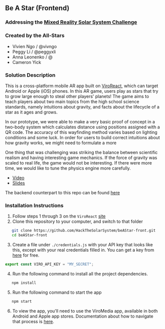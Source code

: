## Be A Star (Frontend)

### Addressing the  [Mixed Reality Solar System Challenge](https://github.com/amnh/HackTheSolarSystem/wiki/A-Mixed-Reality-Solar-System)

### Created by the All-Stars
- Vivien Ngo / @vivngo
- Peggy Li / @peggyxli
- Anna Leonenko / @
- Cameron Yick

### Solution Description

This is a cross-platform mobile AR app built on [ViroReact](https://docs.viromedia.com), which can target Android or Apple (iOS) phones. In this AR game, users play as stars that try to grow large enough to steal other players' planets! The game aims to teach players about two main topics from the high school science standards, namely intuitions about gravity, and facts about the lifecycle of a star as it ages and grows.

In our prototype, we were able to make a very basic proof of concept in a two-body system which calculates distance using positions assigned with a QR code. The accuracy of this wayfinding method varies based on lighting conditions and some luck. In order for users to build correct intuitions about how gravity works, we might need to formulate a more 

One thing that was challenging was striking the balance between scientific realism and having interesting game mechanics. If the force of gravity was scaled to real life, the game would not be interesting. If there were more time, we would like to tune the physics engine more carefully.

- [Video](https://www.youtube.com/watch?v=KseNJrbPx34)
- [Slides](https://docs.google.com/presentation/d/1iIYlIZiniDQ49o80BaPWwu0OJljpw09VIQkK7LNCEXw/edit#slide=id.g4ee0ef456a_2_2932)

The backend counterpart to this repo can be found [here](https://github.com/HackTheSolarSystem/beAStar-back)

### Installation Instructions

1. Follow steps 1 through 3 on the `ViroReact` [site](https://docs.viromedia.com/docs/quick-start)
2. Clone this repository to your computer, and switch to that folder

```bash
   git clone https://github.com/HackTheSolarSystem/beAStar-front.git
   cd beAStar-front
```
3. Create a file under `./credentials.js` with your API key that looks like this, except with your real credentials filled in. You can get a key from [here](https://viromedia.com/signup) for free.

```js
export const VIRO_API_KEY = "MY_SECRET";
```

4. Run the following command to install all the project dependencies.

```bash
   npm install
```

5. Run the following command to start the app

```bash
   npm start
```

6. To view the app, you'll need to use the ViroMedia app, available in both Android and Apple app stores. Documentation about how to navigate that process is [here](https://docs.viromedia.com/v1.0.0/docs/develop-with-viro).

